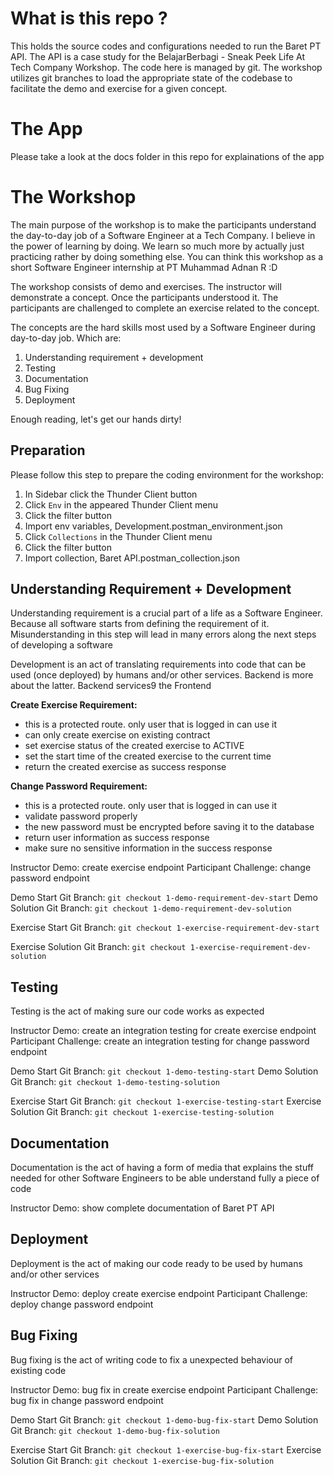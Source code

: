 # What is this repo ?

This holds the source codes and configurations needed to run the Baret PT API. The API is a case study for the BelajarBerbagi - Sneak Peek Life At Tech Company Workshop. The code here is managed by git. The workshop utilizes git branches to load the appropriate state of the codebase to facilitate the demo and exercise for a given concept.

# The App

Please take a look at the docs folder in this repo for explainations of the app

# The Workshop

The main purpose of the workshop is to make the participants understand the day-to-day job of a Software Engineer at a Tech Company. I believe in the power of learning by doing. We learn so much more by actually just practicing rather by doing something else. You can think this workshop as a short Software Engineer internship at PT Muhammad Adnan R :D

The workshop consists of demo and exercises. The instructor will demonstrate a concept. Once the participants understood it. The participants are challenged to complete an exercise related to the concept.

The concepts are the hard skills most used by a Software Engineer during day-to-day job. Which are:

1. Understanding requirement + development
2. Testing
3. Documentation
4. Bug Fixing
5. Deployment

Enough reading, let's get our hands dirty!

## Preparation

Please follow this step to prepare the coding environment for the workshop:

1. In Sidebar click the Thunder Client button
2. Click `Env` in the appeared Thunder Client menu
3. Click the filter button
4. Import env variables, Development.postman_environment.json
5. Click `Collections` in the Thunder Client menu
6. Click the filter button
7. Import collection, Baret API.postman_collection.json

## Understanding Requirement + Development

Understanding requirement is a crucial part of a life as a Software Engineer. Because all software starts from defining the requirement of it. Misunderstanding in this step will lead in many errors along the next steps of developing a software

Development is an act of translating requirements into code that can be used (once deployed) by humans and/or other services. Backend is more about the latter. Backend services9 the Frontend

**Create Exercise Requirement:**

- this is a protected route. only user that is logged in can use it
- can only create exercise on existing contract
- set exercise status of the created exercise to ACTIVE
- set the start time of the created exercise to the current time
- return the created exercise as success response

**Change Password Requirement:**

- this is a protected route. only user that is logged in can use it
- validate password properly
- the new password must be encrypted before saving it to the database
- return user information as success response
- make sure no sensitive information in the success response

Instructor Demo: create exercise endpoint
Participant Challenge: change password endpoint

Demo Start Git Branch:
`git checkout 1-demo-requirement-dev-start`
Demo Solution Git Branch:
`git checkout 1-demo-requirement-dev-solution`

Exercise Start Git Branch:
`git checkout 1-exercise-requirement-dev-start`

Exercise Solution Git Branch:
`git checkout 1-exercise-requirement-dev-solution`

## Testing

Testing is the act of making sure our code works as expected

Instructor Demo: create an integration testing for create exercise endpoint
Participant Challenge: create an integration testing for change password endpoint

Demo Start Git Branch:
`git checkout 1-demo-testing-start`
Demo Solution Git Branch:
`git checkout 1-demo-testing-solution`

Exercise Start Git Branch:
`git checkout 1-exercise-testing-start`
Exercise Solution Git Branch:
`git checkout 1-exercise-testing-solution`

## Documentation

Documentation is the act of having a form of media that explains the stuff needed for other Software Engineers to be able understand fully a piece of code

Instructor Demo: show complete documentation of Baret PT API

## Deployment

Deployment is the act of making our code ready to be used by humans and/or other services

Instructor Demo: deploy create exercise endpoint
Participant Challenge: deploy change password endpoint

## Bug Fixing

Bug fixing is the act of writing code to fix a unexpected behaviour of existing code

Instructor Demo: bug fix in create exercise endpoint
Participant Challenge: bug fix in change password endpoint

Demo Start Git Branch:
`git checkout 1-demo-bug-fix-start`
Demo Solution Git Branch:
`git checkout 1-demo-bug-fix-solution`

Exercise Start Git Branch:
`git checkout 1-exercise-bug-fix-start`
Exercise Solution Git Branch:
`git checkout 1-exercise-bug-fix-solution`

